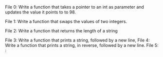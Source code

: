File 0: Write a function that takes a pointer to an int as parameter and updates the value it points to to 98.

File 1: Write a function that swaps the values of two integers.

File 2: Write a function that returns the length of a string

File 3: Write a function that prints a string, followed by a new line, 
File 4: Write a function that prints a string, in reverse, followed by a new line.
File 5: :
